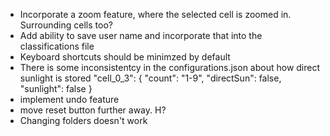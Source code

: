 - Incorporate a zoom feature, where the selected cell is zoomed in. Surrounding cells too?
- Add ability to save user name and incorporate that into the classifications file
- Keyboard shortcuts should be minimzed by default
- There is some inconsistentcy in the configurations.json about how direct sunlight is stored
      "cell_0_3": {
        "count": "1-9",
        "directSun": false,
        "sunlight": false
      }
- implement undo feature
- move reset button further away. H?
- Changing folders doesn't work 